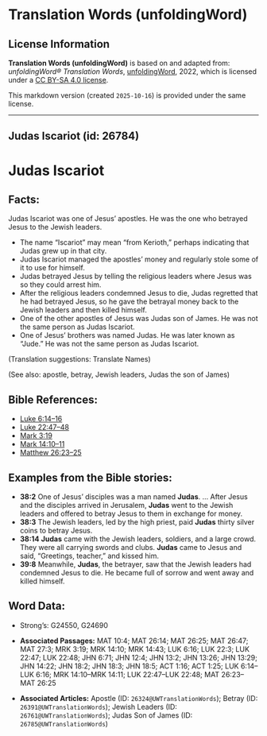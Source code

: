 # Translation Words (unfoldingWord)

## License Information

**Translation Words (unfoldingWord)** is based on and adapted from: _unfoldingWord® Translation Words_, [unfoldingWord](https://unfoldingword.org/utw), 2022, which is licensed under a [CC BY-SA 4.0 license](https://creativecommons.org/licenses/by-sa/4.0/legalcode.en).

This markdown version (created `2025-10-16`) is provided under the same license.



--------------------------------

## Judas Iscariot (id: 26784)

Judas Iscariot
==============

Facts:
------

Judas Iscariot was one of Jesus’ apostles. He was the one who betrayed Jesus to the Jewish leaders.

* The name “Iscariot” may mean “from Kerioth,” perhaps indicating that Judas grew up in that city.
* Judas Iscariot managed the apostles’ money and regularly stole some of it to use for himself.
* Judas betrayed Jesus by telling the religious leaders where Jesus was so they could arrest him.
* After the religious leaders condemned Jesus to die, Judas regretted that he had betrayed Jesus, so he gave the betrayal money back to the Jewish leaders and then killed himself.
* One of the other apostles of Jesus was Judas son of James. He was not the same person as Judas Iscariot.
* One of Jesus’ brothers was named Judas. He was later known as “Jude.” He was not the same person as Judas Iscariot.

(Translation suggestions: Translate Names)

(See also: apostle, betray, Jewish leaders, Judas the son of James)

Bible References:
-----------------

* [Luke 6:14–16](https://ref.ly/Luke6:14-Luke6:16)
* [Luke 22:47–48](https://ref.ly/Luke22:47-Luke22:48)
* [Mark 3:19](https://ref.ly/Mark3:19)
* [Mark 14:10–11](https://ref.ly/Mark14:10-Mark14:11)
* [Matthew 26:23–25](https://ref.ly/Matt26:23-Matt26:25)

Examples from the Bible stories:
--------------------------------

* **38:2** One of Jesus’ disciples was a man named **Judas**. … After Jesus and the disciples arrived in Jerusalem, **Judas** went to the Jewish leaders and offered to betray Jesus to them in exchange for money.
* **38:3** The Jewish leaders, led by the high priest, paid **Judas** thirty silver coins to betray Jesus.
* **38:14** **Judas** came with the Jewish leaders, soldiers, and a large crowd. They were all carrying swords and clubs. **Judas** came to Jesus and said, “Greetings, teacher,” and kissed him.
* **39:8** Meanwhile, **Judas**, the betrayer, saw that the Jewish leaders had condemned Jesus to die. He became full of sorrow and went away and killed himself.

Word Data:
----------

* Strong’s: G24550, G24690

* **Associated Passages:** MAT 10:4; MAT 26:14; MAT 26:25; MAT 26:47; MAT 27:3; MRK 3:19; MRK 14:10; MRK 14:43; LUK 6:16; LUK 22:3; LUK 22:47; LUK 22:48; JHN 6:71; JHN 12:4; JHN 13:2; JHN 13:26; JHN 13:29; JHN 14:22; JHN 18:2; JHN 18:3; JHN 18:5; ACT 1:16; ACT 1:25; LUK 6:14–LUK 6:16; MRK 14:10–MRK 14:11; LUK 22:47–LUK 22:48; MAT 26:23–MAT 26:25
* **Associated Articles:** Apostle (ID: `26324@UWTranslationWords`); Betray (ID: `26391@UWTranslationWords`); Jewish Leaders (ID: `26761@UWTranslationWords`); Judas Son of James (ID: `26785@UWTranslationWords`)

